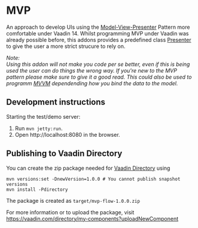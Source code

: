 # MVP

An approach to develop UIs using the [Model-View-Presenter](https://en.wikipedia.org/wiki/Model%E2%80%93view%E2%80%93presenter) Pattern more comfortable under Vaadin 14. Whilst programming MVP under Vaadin was already possible before, this addons provides a predefined class [Presenter](https://github.com/appreciated/mvp-flow/blob/master/src/main/java/com/github/appreciated/mvp/Presenter.java) to give the user a more strict strucure to rely on.

*Note:  
Using this addon will not make you code per se better, even if this is being used the user can do things the wrong way. 
If you're new to the MVP pattern please make sure to give it a good read.
This could also be used to programm [MVVM](https://en.wikipedia.org/wiki/Model%E2%80%93view%E2%80%93viewmodel) dependending how you bind the data to the model.*

## Development instructions

Starting the test/demo server:
1. Run `mvn jetty:run`.
2. Open http://localhost:8080 in the browser.

## Publishing to Vaadin Directory

You can create the zip package needed for [Vaadin Directory](https://vaadin.com/directory/) using
```
mvn versions:set -DnewVersion=1.0.0 # You cannot publish snapshot versions 
mvn install -Pdirectory
```

The package is created as `target/mvp-flow-1.0.0.zip`

For more information or to upload the package, visit https://vaadin.com/directory/my-components?uploadNewComponent
